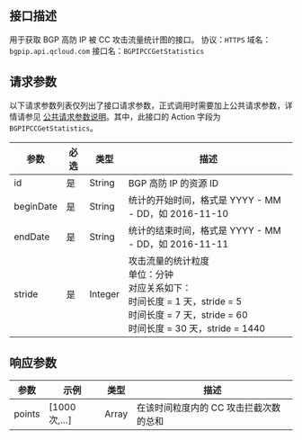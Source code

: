## 接口描述
用于获取 BGP 高防 IP 被 CC 攻击流量统计图的接口。
协议：`HTTPS`
域名：`bgpip.api.qcloud.com`
接口名：`BGPIPCCGetStatistics`

## 请求参数
以下请求参数列表仅列出了接口请求参数，正式调用时需要加上公共请求参数，详情请参见 [公共请求参数说明](http://tcecqpoc.fsphere.cn/document/api/213/6976)。其中，此接口的 Action 字段为 `BGPIPCCGetStatistics`。

| 参数 | 必选 | 类型 | 描述 |
|---------|---------|---------|---------|
| id | 是 | String | BGP 高防 IP 的资源 ID |
| beginDate | 是 | String | 统计的开始时间，格式是 YYYY - MM - DD，如 2016-11-10 |
| endDate | 是 | String | 统计的结束时间，格式是 YYYY - MM - DD，如 2016-11-11 |
| stride | 是 | Integer | 攻击流量的统计粒度</br>单位：分钟</br>对应关系如下：</br>时间长度 = 1 天，stride = 5</br>时间长度 = 7 天，stride = 60</br>时间长度 = 30 天，stride = 1440 |

## 响应参数

| 参数 | 示例 | 类型 |	描述 |
|---------|---------|---------|---------|
|points | [1000次,…] | Array | 在该时间粒度内的 CC 攻击拦截次数的总和 |

